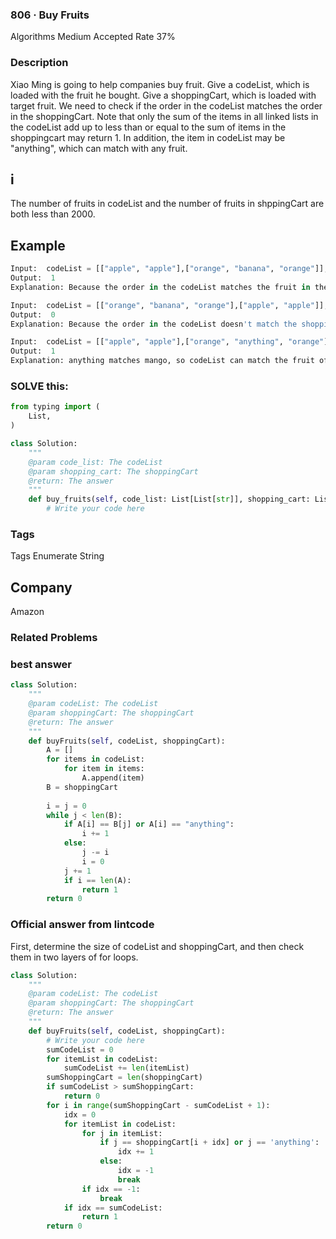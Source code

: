 ### 806 · Buy Fruits
Algorithms
Medium
Accepted Rate
37%



### Description
Xiao Ming is going to help companies buy fruit. Give a codeList, which is loaded with the fruit he bought. Give a shoppingCart, which is loaded with target fruit. We need to check if the order in the codeList matches the order in the shoppingCart. Note that only the sum of the items in all linked lists in the codeList add up to less than or equal to the sum of items in the shoppingcart may return 1. In addition, the item in codeList may be "anything", which can match with any fruit.

## i
The number of fruits in codeList and the number of fruits in shppingCart are both less than 2000.




## Example
```python
Input:  codeList = [["apple", "apple"],["orange", "banana", "orange"]], shoppingCart = ["orange", "apple", "apple", "orange", "banana", "orange"]
Output:  1	
Explanation: Because the order in the codeList matches the fruit in the shoppingCart except for the first orange.

```
```python
Input:  codeList = [["orange", "banana", "orange"],["apple", "apple"]], shoppingCart = ["orange", "apple", "apple", "orange", "banana", "orange"]
Output:  0	
Explanation: Because the order in the codeList doesn't match the shoppingCart.

```

```py
Input:  codeList = [["apple", "apple"],["orange", "anything", "orange"]], shoppingCart = ["orange", "apple", "apple", "orange", "mango", "orange"]
Output:  1	
Explanation: anything matches mango, so codeList can match the fruit of shoppingCart.
```
### SOLVE this:

```python
from typing import (
    List,
)

class Solution:
    """
    @param code_list: The codeList
    @param shopping_cart: The shoppingCart
    @return: The answer
    """
    def buy_fruits(self, code_list: List[List[str]], shopping_cart: List[str]) -> int:
        # Write your code here

```

### Tags
Tags
Enumerate
String
## Company
Amazon

### Related Problems






### best answer
```py
class Solution:
    """
    @param codeList: The codeList
    @param shoppingCart: The shoppingCart
    @return: The answer
    """
    def buyFruits(self, codeList, shoppingCart):
        A = []
        for items in codeList:
            for item in items:
                A.append(item)
        B = shoppingCart
        
        i = j = 0
        while j < len(B):
            if A[i] == B[j] or A[i] == "anything":
                i += 1
            else:
                j -= i 
                i = 0
            j += 1
            if i == len(A):
                return 1 
        return 0
```


### Official answer from lintcode
First, determine the size of codeList and shoppingCart, and then check them in two layers of for loops.
```py
class Solution:
    """
    @param codeList: The codeList
    @param shoppingCart: The shoppingCart
    @return: The answer
    """
    def buyFruits(self, codeList, shoppingCart):
        # Write your code here
        sumCodeList = 0
        for itemList in codeList:
            sumCodeList += len(itemList)
        sumShoppingCart = len(shoppingCart)
        if sumCodeList > sumShoppingCart:
            return 0
        for i in range(sumShoppingCart - sumCodeList + 1):
            idx = 0
            for itemList in codeList:
                for j in itemList:
                    if j == shoppingCart[i + idx] or j == 'anything':
                        idx += 1
                    else:
                        idx = -1
                        break
                if idx == -1:
                    break
            if idx == sumCodeList:
                return 1
        return 0
```